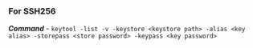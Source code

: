 ### For SSH256

***Command*** - `keytool -list -v -keystore <keystore path> -alias <key alias> -storepass <store password> -keypass <key password>`
